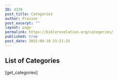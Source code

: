 ```yaml
---
ID: 4378
post_title: Categories
author: Praison
post_excerpt: ""
layout: page
permalink: https://biblerevelation.org/categories/
published: true
post_date: 2015-09-18 21:21:25
---
```

<h2>List of Categories</h2>
[get_categories]